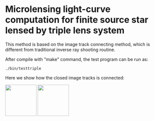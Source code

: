 # Microlensing light-curve computation for finite source star lensed by triple lens system

This method is based on the image track connecting method, which is different from traditional inverse ray shooting routine.

After compile with "make" command, the test program can be run as:

```
./bin/testtriple
```



Here we show how the closed image tracks is connected:

<img src="./doc/connected_track_eg" width="100" height="100"> <img src="./doc/connected_track_eg2" width="100" height="100">